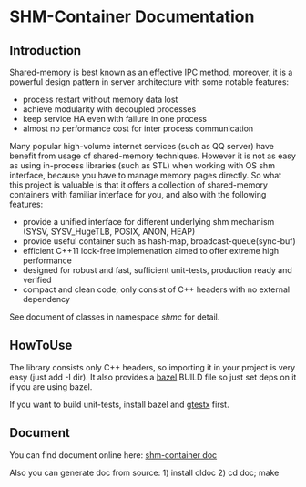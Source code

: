 # SHM-Container Documentation

## Introduction

Shared-memory is best known as an effective IPC method, moreover, it is a powerful design pattern in server architecture with some notable features:

* process restart without memory data lost
* achieve modularity with decoupled processes
* keep service HA even with failure in one process
* almost no performance cost for inter process communication

Many popular high-volume internet services (such as QQ server) have benefit from usage of shared-memory techniques. However it is not as easy as using in-process libraries (such as STL) when working with OS shm interface, because you have to manage memory pages directly. So what this project is valuable is that it offers a collection of shared-memory containers with familiar interface for you, and also with the following features:

* provide a unified interface for different underlying shm mechanism (SYSV, SYSV\_HugeTLB, POSIX, ANON, HEAP)
* provide useful container such as hash-map, broadcast-queue(sync-buf)
* efficient C++11 lock-free implemenation aimed to offer extreme high performance
* designed for robust and fast, sufficient unit-tests, production ready and verified
* compact and clean code, only consist of C++ headers with no external dependency

See document of classes in namespace *shmc* for detail.

## HowToUse

The library consists only C++ headers, so importing it in your project is very easy (just add -I dir). It also provides a [bazel](https://bazel.build) BUILD file so just set deps on it if you are using bazel.

If you want to build unit-tests, install bazel and [gtestx](https://github.com/mikewei/gtestx) first.

## Document

You can find document online here: [shm-container doc](https://mikewei.github.io/doc/shm_container)

Also you can generate doc from source: 1) install cldoc 2) cd doc; make

